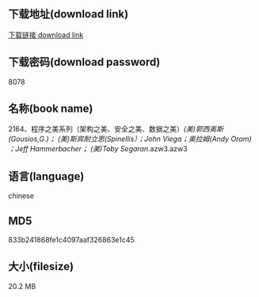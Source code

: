 ## 下载地址(download link)
[下载链接 download link](https://voluble-croquembouche-d321dc.netlify.app/?s=2164%E3%80%81%E7%A8%8B%E5%BA%8F%E4%B9%8B%E7%BE%8E%E7%B3%BB%E5%88%97%EF%BC%88%E6%9E%B6%E6%9E%84%E4%B9%8B%E7%BE%8E%E3%80%81%E5%AE%89%E5%85%A8%E4%B9%8B%E7%BE%8E%E3%80%81%E6%95%B0%E6%8D%AE%E4%B9%8B%E7%BE%8E%EF%BC%89_%28%E7%BE%8E%29%E9%83%AD%E8%A5%BF%E5%A5%A5%E6%96%AF%28Gousios%2CG.%29%EF%BC%9B+%28%E7%BE%8E%29%E6%96%AF%E5%AE%BE%E8%80%90%E7%AB%8B%E6%80%9D%28Spinellis%EF%BC%89%EF%BC%9BJohn+Viega%EF%BC%9B%E5%A5%A5%E6%8B%89%E5%A7%86%28Andy+Oram%29+%EF%BC%9BJeff+Hammerbacher%EF%BC%9B+%28%E7%BE%8E%29Toby+Segaran_.azw3)

## 下载密码(download password)
8078

## 名称(book name)
2164、程序之美系列（架构之美、安全之美、数据之美）_(美)郭西奥斯(Gousios,G.)； (美)斯宾耐立思(Spinellis）；John Viega；奥拉姆(Andy Oram) ；Jeff Hammerbacher； (美)Toby Segaran_.azw3.azw3

## 语言(language)
chinese

## MD5
833b241868fe1c4097aaf326863e1c45

## 大小(filesize)
20.2 MB
